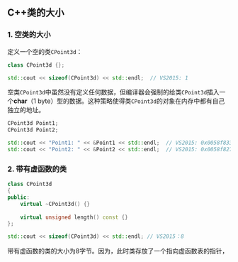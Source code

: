 ## C++类的大小
### 1. 空类的大小
定义一个空的类`CPoint3d`：
```C++
class CPoint3d {};

std::cout << sizeof(CPoint3d) << std::endl;  // VS2015: 1
```
空类`CPoint3d`中虽然没有定义任何数据，但编译器会强制的给类`CPoint3d`插入一个**char**（1 byte）型的数据。这种策略使得类`CPoint3d`的对象在内存中都有自己独立的地址。
```C++
CPoint3d Point1;
CPoint3d Point2;

std::cout << "Point1: " << &Point1 << std::endl;  // VS2015: 0x0058f833
std::cout << "Point2: " << &Point2 << std::endl;  // VS2015: 0x0058f827
```

### 2. 带有虚函数的类
```C++
class CPoint3d 
{
public:
	virtual ~CPoint3d() {}
  
	virtual unsigned length() const {}
};

std::cout << sizeof(CPoint3d) << std::endl; // VS2015：8
```
带有虚函数的类的大小为8字节。因为，此时类存放了一个指向虚函数表的指针，
